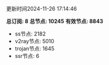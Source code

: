 更新时间2024-11-26 17:14:46

**总订阅: 8**
**总节点: 10245**
**有效节点: 8843**
- ss节点: 2182
- v2ray节点: 5010
- trojan节点: 1645
- ssr节点: 6
